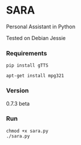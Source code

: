 # SARA
Personal Assistant in Python

Tested on Debian Jessie

### Requirements
```
pip install gTTS
```

```
apt-get install mpg321
```

### Version
0.7.3 beta

### Run
```
chmod +x sara.py
./sara.py
```

